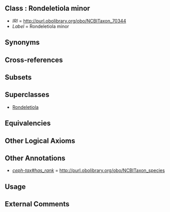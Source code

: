
## Class : Rondeletiola minor

 * *IRI* = http://purl.obolibrary.org/obo/NCBITaxon_70344
 * *Label* = Rondeletiola minor

## Synonyms


## Cross-references


## Subsets


## Superclasses

 * [Rondeletiola](../../NCBITaxon/43/NCBITaxon_70343.md)

## Equivalencies


## Other Logical Axioms


## Other Annotations

 * *[ceph-tax#has_rank](../../ceph-tax#has/nk/ceph-tax#has_rank.md)* = http://purl.obolibrary.org/obo/NCBITaxon_species

## Usage


## External Comments

